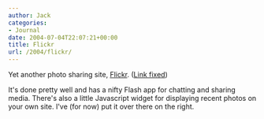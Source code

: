 ```yaml
---
author: Jack
categories:
- Journal
date: 2004-07-04T22:07:21+00:00
title: Flickr
url: /2004/flickr/
---
```


Yet another photo sharing site, [Flickr][1]. (<ins>Link fixed</ins>)

It's done pretty well and has a nifty Flash app for chatting and sharing media. There's also a little Javascript widget for displaying recent photos on your own site. I've (for now) put it over there on the right.

 [1]: http://www.flickr.com/